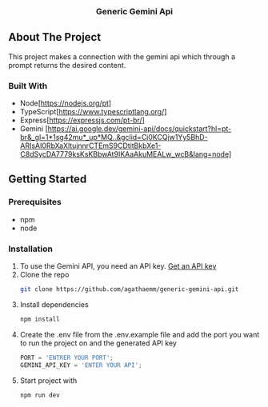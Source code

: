 <a id="readme-top"></a>

<!-- PROJECT LOGO -->
<br />
<div align="center">

<h3 align="center">Generic Gemini Api</h3>

</div>

<!-- ABOUT THE PROJECT -->

## About The Project

This project makes a connection with the gemini api which through a prompt returns the desired content.

### Built With

- Node[https://nodejs.org/pt]
- TypeScript[https://www.typescriptlang.org/]
- Express[https://expressjs.com/pt-br/]
- Gemini [https://ai.google.dev/gemini-api/docs/quickstart?hl=pt-br&_gl=1*1sg42mu*_up*MQ..&gclid=Cj0KCQjw1Yy5BhD-ARIsAI0RbXaXltujnnrCTEmS9CDtitBkbXe1-C8dSycDA7779ksKsKBbwAt9IKAaAkuMEALw_wcB&lang=node]

<!-- GETTING STARTED -->

## Getting Started

### Prerequisites

- npm
- node

### Installation

1. To use the Gemini API, you need an API key. [Get an API key](https://ai.google.dev/gemini-api/docs/api-key?hl=pt-br&_gl=1*70sd7f*_up*MQ..&gclid=Cj0KCQjw1Yy5BhD-ARIsAI0RbXaXltujnnrCTEmS9CDtitBkbXe1-C8dSycDA7779ksKsKBbwAt9IKAaAkuMEALw_wcB)
2. Clone the repo
   ```sh
   git clone https://github.com/agathaemm/generic-gemini-api.git
   ```
3. Install dependencies
   ```sh
   npm install
   ```
4. Create the .env file from the .env.example file and add the port you want to run the project on and the generated API key
   ```js
   PORT = 'ENTRER YOUR PORT';
   GEMINI_API_KEY = 'ENTER YOUR API';
   ```
5. Start project with
   ```sh
   npm run dev
   ```
